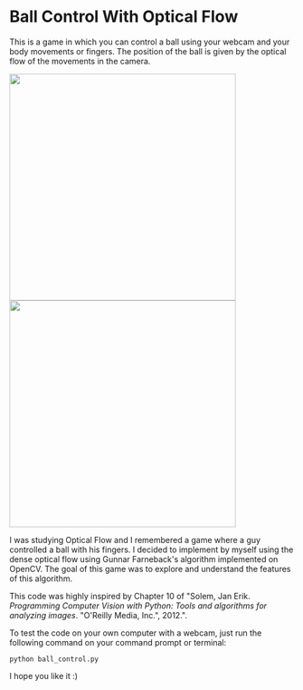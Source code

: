 # Ball Control With Optical Flow

This is a game in which you can control a ball using your webcam and your body movements or fingers. The position of the ball is given by the optical flow of the movements in the camera.

<img src="gif/ball_control.gif" width="400"/> <img src="gif/ball_control_with_optical_flow.gif" width="400"/> 

I was studying Optical Flow and I remembered a game where a guy controlled a ball with his fingers. I decided to implement by myself using the dense optical flow using Gunnar Farneback's algorithm implemented on OpenCV. The goal of this game was to explore and understand the features of this algorithm.

This code was highly inspired by Chapter 10 of "Solem, Jan Erik. *Programming Computer Vision with Python: Tools and algorithms for analyzing images*. "O'Reilly Media, Inc.", 2012.". 

To test the code on your own computer with a webcam, just run the following command on your command prompt or terminal:

```
python ball_control.py
```

I hope you like it :)
